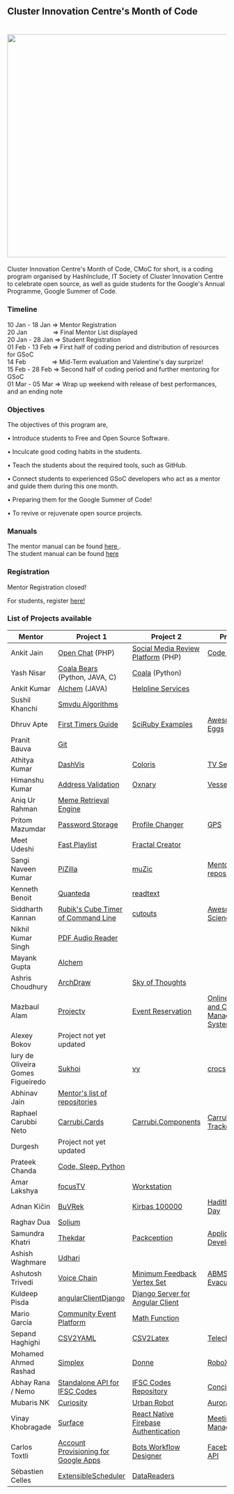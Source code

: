 ## Cluster Innovation Centre's Month of Code

<h1 align="center">
  <img src="https://github.com/duskybomb/CMoC/blob/master/Beta_white.png?raw=true" width ="512px" height ="auto">
</h1>

Cluster Innovation Centre's Month of Code, CMoC for short, is a coding program organised by HashInclude, IT Society of Cluster Innovation Centre to celebrate open source, as well as guide students for the Google's Annual Programme, Google Summer of Code.

### Timeline  
  
10 Jan - 18 Jan => Mentor Registration  
20 Jan &nbsp;&nbsp;&nbsp; &nbsp;&nbsp; &nbsp; &nbsp; &nbsp; &nbsp;=> Final Mentor List displayed  
20 Jan - 28 Jan => Student Registration  
01 Feb - 13 Feb => First half of coding period and distribution of resources for GSoC  
14 Feb &nbsp; &nbsp;&nbsp; &nbsp; &nbsp; &nbsp; &nbsp; &nbsp;=> Mid-Term evaluation and Valentine's day surprize!  
15 Feb - 28 Feb => Second half of coding period and further mentoring for GSoC  
01 Mar - 05 Mar => Wrap up weekend with release of best performances, and an ending note

### Objectives

The objectives of this program are, 

•  Introduce students to Free and Open Source Software.

•  Inculcate good coding habits in the students.

•  Teach the students about the required tools, such as GitHub. 

•  Connect students to experienced GSoC developers who act as a mentor and guide them during this one month.

•  Preparing them for the Google Summer of Code! 

•  To revive or rejuvenate open source projects.


### Manuals 

The mentor manual can be found [ here ](https://drive.google.com/file/d/1U3g5JEL70MWFSpdk864NgAA_21gkbUV2/view?usp=sharing).  
The student manual can be found [here](https://drive.google.com/file/d/1gMt0DGSoeRhhbGBRkNZlGRALz2ABT1zH/view?usp=sharing)

### Registration

Mentor Registration closed!  

For students, register [here!](https://goo.gl/forms/Ri0VMYBDappWpC1p1) 

### List of Projects available

| Mentor                              | Project 1                                                      | Project 2                                                      | Project 3                                                               |
|-----------------------------------|----------------------------------------------------------------|----------------------------------------------------------------|-------------------------------------------------------------------------|
| Ankit Jain                        |[Open Chat](https://github.com/ankitjain28may/openchat) (PHP)                   | [Social Media Review Platform](https://github.com/ankitjain28may/Social-Media-Review-Platform) (PHP) | [Code Pad](https://github.com/ncs-jss/Code-Pad) (PHP)                                    |
| Yash Nisar                        | [Coala Bears](https://github.com/coala/coala-bears) (Python, JAVA, C)                          | [Coala](https://github.com/coala/coala) (Python)                                  |                                                                         |
| Ankit Kumar                       | [Alchem](https://github.com/alchemsynergy/alchem) (JAVA)                       | [Helpline Services](https://github.com/Ankitkumar94/Helpline-Services)              |                                                                         |
| Sushil Khanchi                    | [Smvdu Algorithms](https://github.com/khanchi97/Smvdu-Algos)                       |                                                                |                                                                         |
| Dhruv Apte                        | [First Timers Guide](https://github.com/the-ethan-hunt/first-timers-guide)           | [SciRuby Examples](https://github.com/the-ethan-hunt/sciruby-examples)             | [Awesome Easter Eggs](https://github.com/the-ethan-hunt/awesome-easter-eggs)                   |
| Pranit Bauva                      | [Git](http://github.com/git/git)                                      |                                                                |                                                                         |
| Athitya Kumar                     | [DashVis](https://github.com/athityakumar/dashvis)                        | [Coloris](https://github.com/athityakumar/colorls)                        |[TV Series](https://github.com/athityakumar/tvseries)                                |
| Himanshu Kumar                    | [Address Validation](https://github.com/himanshukumar660/Address-Validation)         | [Oxnary](https://github.com/himanshukumar660/Oxnary)                     | [Vessel Tracking](https://github.com/himanshukumar660/Vessel-Tracking)                     |
| Aniq Ur Rahman                    | [Meme Retrieval Engine](https://github.com/Aniq55/MemeFinder)                          |                                                                |                                                                         |
| Pritom Mazumdar                   | [Password Storage](https://github.com/Pritom14/Password-Storage)                   | [Profile Changer](https://github.com/Pritom14/Profile-Changer)                    | [GPS](https://github.com/Pritom14/Gps)                                         |
| Meet Udeshi                       | [Fast Playlist](https://github.com/udiboy1209/fast_playlist)                    | [Fractal Creator](https://github.com/udiboy1209/fractal-creator)                  |                                                                         |
| Sangi Naveen Kumar                | [PiZilla](https://github.com/nkprince007/pizilla)                         | [muZic](https://github.com/nkprince007/muzic-electron)                  | [Mentor's list of repositories](https://github.com/nkprince007/)                                         |
| Kenneth Benoit                    | [Quanteda](http://github.com/quanteda/quanteda)                            | [readtext](http://github.com/quanteda/readtext)                            |                                                                         |
| Siddharth Kannan                  | [Rubik's Cube Timer of Command Line](https://github.com/icyflame/cli-cube-timer)                     | [cutouts](https://github.com/icyflame/cutouts)                            | [Awesome Social Science](https://github.com/icyflame/awesome-social-science)                      |
| Nikhil Kumar Singh                | [PDF Audio Reader](https://github.com/nikhilkumarsingh/PDF_AUDIO_READER)           |                                                                |                                                                         |
| Mayank Gupta                      | [Alchem](https://github.com/alchemsynergy/alchem)                        |                                                                |                                                                         |
| Ashris Choudhury                  | [ArchDraw](https://github.com/iashris/archdraw)                            | [Sky of Thoughts](https://github.com/iashris/skyofthoughts.github.io)            |                                                                         |
| Mazbaul Alam                      | [Projectv](https://github.com/Mazbaul/projectv)                            | [Event Reservation](https://github.com/Mazbaul/Event_reservation)                   | [Online Learning and Course Management System](https://github.com/Mazbaul/Online-Learning-And-Course-Management-System) |
| Alexey Bokov                      | Project not yet updated                |                                                                |                                                                         |
| Iury de Oliveira Gomes Figueiredo | [Sukhoi](https://github.com/iogf/sukhoi)                                 | [vy](https://github.com/iogf/vy)                                     | [crocs](https://github.com/iogf/crocs)                                           |
| Abhinav Jain                      | [Mentor's list of repositories](https://github.com/AbhinavJain13)                               |                                                                |                                                                         |
| Raphael Carubbi Neto              | [Carrubi.Cards](https://github.com/rcarubbi/Carubbi.Cards )                     | [Carrubi.Components](https://github.com/rcarubbi/Carubbi.Components)                 | [Carrubi.Package Tracker](https://github.com/rcarubbi/Carubbi.PackageTracker)                      |
| Durgesh                           | Project not yet updated                                                            |                                                                |                                                                         |
| Prateek Chanda                    | [Code, Sleep, Python](https://github.com/prateekiiest/Code-Sleep-Python)              |                                                                |                                                                         |
| Amar Lakshya                      | [focusTV](https://github.com/amar-laksh/focusTV)                          | [Workstation](https://github.com/amar-laksh/workstation)                      |                                                                         |
| Adnan Kičin                       | [BuVRek](https://github.com/TheAdnan/BuVRek)                             | [Kirbas 100000](https://github.com/TheAdnan/Kirbas-100000)                      | [Hadith of The Day](https://github.com/TheAdnan/hadith-of-the-day)                           |
| Raghav Dua                        | [Solium](https://github.com/duaraghav8/Solium)                           |                                                                |                                                                         |
| Samundra Khatri                   | [Thekdar](https://github.com/samundrak/thekdar)                           | [Packception](https://github.com/samundrak/packception)                       | [Application Development Kit](https://github.com/samundrak/Facebook-Application-Development-Kit)       |
| Ashish Waghmare                   | [Udhari](https://github.com/talcrafts/udhari)                            |                                                                |                                                                         |
| Ashutosh Trivedi                  | [Voice Chain](https://github.com/codeAshu/voice-chain)                        | [Minimum Feedback Vertex Set](https://github.com/codeAshu/fvs)                                | [ABMS Panic Evacuation](https://github.com/codeAshu/ABMS-Panic-Evacuation)                       |
| Kuldeep Pisda                     | [angularClientDjango](https://github.com/kdpisda/angularClientDjango)                 | [Django Server for Angular Client](https://github.com/kdpisda/djangoServerForAngularClient )       |                                                                         |
| Mario García                      | [Community Event Platform](https://github.com/mattdark/community-event-platform)| [Math Function](https://github.com/mattdark/math-function)                      |                                                                         |
| Sepand Haghighi                   | [CSV2YAML](https://github.com/sepandhaghighi/csv2yaml)                     | [CSV2Latex](https://github.com/sepandhaghighi/csv2latex)                    | [Telecheck](https://github.com/sepandhaghighi/telecheck)                             |
| Mohamed Ahmed Rashad              | [Simplex](https://github.com/MohammedRashad/Simplex)| [Donne](https://github.com/MohammedRashad/Donne)                        | [RoboX](https://github.com/MohammedRashad/RoboX)                                 |
| Abhay Rana /  Nemo                | [Standalone API for IFSC Codes](https://github.com/razorpay/ifsc-api/)                          | [IFSC Codes Repository](https://github.com/razorpay/ifsc)                               | [Concierge](https://github.com/razorpay/concierge)|
| Mubaris NK                        | [Curiosity](https://github.com/mubaris/curiosity)                           | [Urban Robot](https://github.com/mubaris/urban-robot)                         | [Aurora](https://github.com/gostudent/aurora)                                     |
| Vinay Khobragade                  | [Surface](https://github.com/feat7/Surface)                               | [React Native Firebase Authentication](https://github.com/feat7/rnf-auth)                              | [Meetings Manager](https://github.com/feat7/meetings-manager)                               |
| Carlos Toxtli                     |[Account Provisioning for Google Apps]( https://github.com/google/account-provisioning-for-google-apps) | [Bots Workflow Designer](https://github.com/toxtli/bots-workflow-designer)               | [Facebook Chat API](https://github.com/Schmavery/facebook-chat-api                          )|
| Sébastien Celles                  | [ExtensibleScheduler](https://github.com/scls19fr/ExtensibleScheduler.jl/)            | [DataReaders](https://github.com/JuliaDataReaders/DataReaders.jl)                  |                                                                         |
